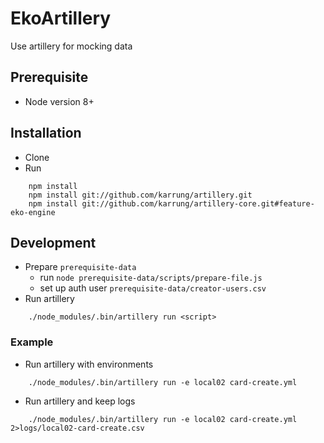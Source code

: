 # EkoArtillery
Use artillery for mocking data

## Prerequisite
- Node version 8+


## Installation
- Clone
- Run
```
	npm install
	npm install git://github.com/karrung/artillery.git
	npm install git://github.com/karrung/artillery-core.git#feature-eko-engine
```


## Development
- Prepare `prerequisite-data`
	- run `node prerequisite-data/scripts/prepare-file.js`
	- set up auth user `prerequisite-data/creator-users.csv`
- Run artillery
```
	./node_modules/.bin/artillery run <script>
```

### Example
- Run artillery with environments
```
	./node_modules/.bin/artillery run -e local02 card-create.yml
```

- Run artillery and keep logs
```
	./node_modules/.bin/artillery run -e local02 card-create.yml 2>logs/local02-card-create.csv
```